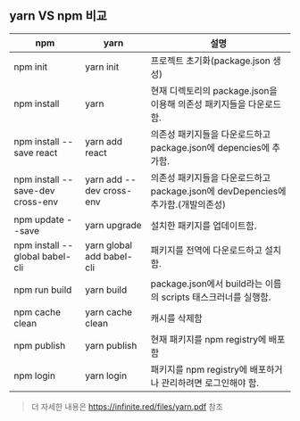 ## yarn VS npm 비교

npm | yarn| 설명 
--- | --- | --- 
npm init | yarn init| 프로젝트 초기화(package.json 생성)
npm install | yarn | 현재 디렉토리의 package.json을 이용해 의존성 패키지들을 다운로드함.
npm install --save react | yarn add react | 의존성 패키지들을 다운로드하고 package.json에 depencies에 추가함.
npm install --save-dev  cross-env | yarn add --dev cross-env | 의존성 패키지들을 다운로드하고 package.json에 devDepencies에 추가함.(개발의존성)
npm update --save | yarn upgrade | 설치한 패키지를 업데이트함.
npm install --global babel-cli | yarn global add babel-cli | 패키지를 전역에 다운로드하고 설치함.
npm run build | yarn build | package.json에서 build라는 이름의 scripts 태스크러너를 실행함.
npm cache clean | yarn cache clean | 캐시를 삭제함
npm publish | yarn publish | 현재 패키지를 npm registry에 배포함
npm login | yarn login | 패키지를 npm registry에 배포하거나 관리하려면 로그인해야 함.


> 더 자세한 내용은 https://infinite.red/files/yarn.pdf 참조